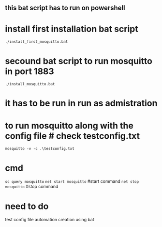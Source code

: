 ## this bat script has to run on powershell 

# install first installation bat script
`./install_first_mosquitto.bat`

# secound bat script to run mosquitto in port 1883
`./install_mosquitto.bat`

# it has to be run in run as admistration 
# to run mosquitto along with the config file # check testconfig.txt
`mosquitto -v -c .\testconfig.txt`   

# cmd
`sc query mosquitto`
`net start mosquitto` #start command
`net stop mosquitto`  #stop command


# need to do
test config file automation creation
using bat 